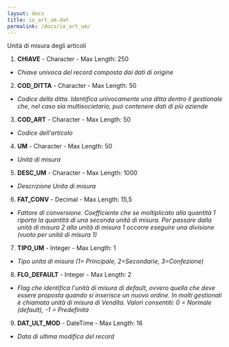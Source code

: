 ```yaml
---
layout: docs
title: io_art_um.dat
permalink: /docs/io_art_um/
---
```


Unità di misura degli articoli

1. **CHIAVE** - Character - Max Length: 250
  * *Chiave univoca del record composta dai dati di origine*
2. **COD_DITTA** - Character - Max Length: 50
  * *Codice della ditta. Identifica univocamente una ditta dentro il gestionale che, nel caso sia multisocietario, può contenere dati di più aziende*
3. **COD_ART** - Character - Max Length: 50
  * *Codice dell'articolo*
4. **UM** - Character - Max Length: 50
  * *Unità di misura*
5. **DESC_UM** - Character - Max Length: 1000
  * *Descrizione Unita di misura*
6. **FAT_CONV** - Decimal - Max Length: 15,5
  * *Fattore di conversione. Coefficiente che se moltiplicato alla quantità 1 riporta la quantità di una seconda unità di misura. Per passare dalla unità di misura 2 alla unità di misura 1 occorre eseguire una divisione (vuoto per unità di misura 1)*
7. **TIPO_UM** - Integer - Max Length: 1
  * *Tipo unita di misura (1= Principale, 2=Secondarie, 3=Confezione)*
8. **FLG_DEFAULT** - Integer - Max Length: 2
  * *Flag che identifica l'unità di misura di default, ovvero quella che deve essere proposta quando si inserisce un nuovo ordine.
In molti gestionali è chiamata unità di misura di Vendita. 
Valori consentiti: 0 = Normale (default), -1 = Predefinita*
9. **DAT_ULT_MOD** - DateTime - Max Length: 16
  * *Data di ultima modifica del record*

